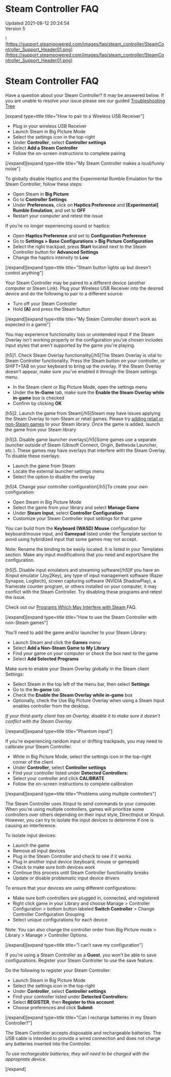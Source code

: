 # Steam Controller FAQ
Updated 2021-08-12 20:24:54  
Version 5  

![https://support.steampowered.com/images/faq/steam_controller/SteamController_Support_Header01.png](https://support.steampowered.com/images/faq/steam_controller/SteamController_Support_Header01.png)  
  
# Steam Controller FAQ
Have a question about your Steam Controller? It may be answered below. If you are unable to resolve your issue please see our guided [Troubleshooting Tree](https://help.steampowered.com/wizard/HelpWithGame/?appid=353370)  
  
 [expand type=title title="How to pair to a Wireless USB Receiver"]
* Plug in your wireless USB Receiver
* Launch Steam in Big Picture Mode
* Select the settings icon in the top-right
* Under **Controller**, select **Controller settings**
* Select **Add a Steam Controller**
* Follow the on-screen instructions to complete pairing

 [/expand][expand type=title title="My Steam Controller makes a loud/funny noise"]  
  
To globally disable Haptics and the Experimental Rumble Emulation for the Steam Controller, follow these steps:  
  

* Open Steam in **Big Picture**
* Go to **Controller Settings**
* Under **Preferences**, click on **Haptics Preference** and **[Experimental] Rumble Emulation**, and set to **OFF**
* Restart your computer and retest the issue

  
  
If you’re no longer experiencing sound or haptics:  
  

* Open **Haptics Preference** and set to **Configuration Preference**
* Go to **Settings > Base Configurations > Big Picture Configuration**
* Select the right trackpad, press **Start** located next to the Steam Controller button for **Advanced Settings**
* Change the haptics intensity to **Low**

[/expand][expand type=title title="Steam button lights up but doesn't control anything"]  
  
Your Steam Controller may be paired to a different device (another computer or Steam Link). Plug your Wireless USB Receiver into the desired device and do the following to pair to a different source:  
  

* Turn off your Steam Controller
* Hold **(A)** and press the Steam button

[/expand][expand type=title title="My Steam Controller doesn't work as expected in a game"]  
  
You may experience functionality loss or unintended input if the Steam Overlay isn't working properly or the configuration you've chosen includes input styles that aren't supported by the game you're playing.  
  
[h5]1. Check Steam Overlay functionality[/h5]The Steam Overlay is vital to Steam Controller functionality. Press the Steam button on your controller, or SHIFT+TAB on your keyboard to bring up the overlay. If the Steam Overlay doesn't appear, make sure you've enabled it through the Steam settings menu.  
  

* In the Steam client or Big Picture Mode, open the settings menu
* Under the **In-Game** tab, make sure the **Enable the Steam Overlay while in-game** box is checked
* Confirm by clicking **OK**

  
  
[h5]2. Launch the game from Steam[/h5]Steam may have issues applying the Steam Overlay to non-Steam or retail games. Please try [adding retail or non-Steam games](https://help.steampowered.com/en/faqs/view/4B8B-9697-2338-40EC) to your Steam library. Once the game is added, launch the game from your Steam library  
  
[h5]3.  Disable game launcher overlays[/h5]Some games use a separate launcher outside of Steam (Ubisoft Connect, Origin, Bethesda Launcher, etc.). These games may have overlays that interfere with the Steam Overlay. To disable these overlays:  
  

* Launch the game from Steam
* Locate the external launcher settings menu
* Select the option to disable the overlay

  
  
[h5]4. Change your controller configuration[/h5]To create your own configuration:  
  

* Open Steam in Big Picture Mode
* Select the game from your library and select **Manage Game**
* Under **Steam Input**, select **Controller Configuration**
* Customize your Steam Controller input settings for that game

  
  
You can build from the **Keyboard (WASD) Mouse** configuration for keyboard/mouse input, and **Gamepad** listed under the Template section to avoid using hybridized input that some games may not accept.  
  
Note: Rename the binding to be easily located. It is listed in your Templates section. Make any input modifications that you need and export/save the configuration.  
  
[h5]5. Disable input emulators and streaming software[/h5]If you have an Xinput emulator (Joy2Key), any type of input management software (Razer Synapse, Logitech), screen capturing software (NVIDIA ShadowPlay), a framerate counter program, or others installed on your computer, it may conflict with the Steam Controller. Try disabling these programs and retest the issue.  
  
Check out our [Programs Which May Interfere with Steam ](https://help.steampowered.com/en/faqs/view/1F39-DCB4-FF28-5748)FAQ.  
  
[/expand][expand type=title title="How to use the Steam Controller with non-Steam games"]  
  
You’ll need to add the game and/or launcher to your Steam Library:  
  

* Launch Steam and click the **Games** menu
* Select **Add a Non-Steam Game to My Library**
* Find your game on your computer or check the box next to the game
* Select **Add Selected Programs**

  
  
Make sure to enable your Steam Overlay globally in the Steam client Settings:  
  

* Select Steam in the top left of the menu bar, then select **Settings**
* Go to the **In-game** tab
* Check the **Enable the Steam Overlay while in-game** box
* Optionally, check the Use Big Picture Overlay when using a Steam Input enables controller from the desktop.

  
  
*If your third-party client has an Overlay, disable it to make sure it doesn’t conflict with the Steam Overlay.*  
  
[/expand][expand type=title title="Phantom input"]  
  
If you're experiencing random input or drifting trackpads, you may need to calibrate your Steam Controller.  
  

* While in Big Picture Mode, select the settings icon in the top-right corner of the client
* Under **Controller**, select **Controller settings**
* Find your controller listed under **Detected Controllers:**
* Select your controller and click **CALIBRATE**
* Follow the on-screen instructions to complete calibration

 [/expand][expand type=title title="Problems using multiple controllers"]  
  
The Steam Controller uses XInput to send commands to your computer. When you're using multiple controllers, games will prioritize some controllers over others depending on their input style, DirectInput or XInput. However, you can try to isolate the input devices to determine if one is causing an interference.  
  
To isolate input devices:  
  

* Launch the game
* Remove all input devices
* Plug in the Steam Controller and check to see if it works
* Plug in another input device (keyboard, mouse or gamepad)
* Check to make sure both devices work
* Continue this process until Steam Controller functionality breaks
* Update or disable problematic input device drivers

  
  
To ensure that your devices are using different configurations:  
  

* Make sure both controllers are plugged in, connected, and registered
* Right click game in your Library and choose Manage > Controller Configuration > bottom button labeled **Switch Controller** > Change Controller Configuration Grouping
* Select unique configurations for each device

  
  
Note: You can also change the controller order from Big Picture mode > Library > Manage > Controller Options.  
  
[/expand][expand type=title title="I can’t save my configuration"]  
  
If you're using a Steam Controller as a **Guest**, you won't be able to save configurations. Register your Steam Controller to use the save feature.  
  
Do the following to register your Steam Controller:  
  

* Launch Steam in Big Picture Mode
* Select the settings icon in the top-right
* Under **Controller**, select **Controller settings**
* Find your controller listed under **Detected Controllers:**
* Select **REGISTER**, then **Register to this account**
* Choose preferences and click **Submit**

 [/expand][expand type=title title="Can I recharge batteries in my Steam Controller?"]  
  
The Steam Controller accepts disposable and rechargeable batteries. The USB cable is intended to provide a wired connection and does not charge any batteries inserted into the Controller.  
  
*To use rechargeable batteries, they will need to be charged with the appropriate device.*  
  
[/expand]